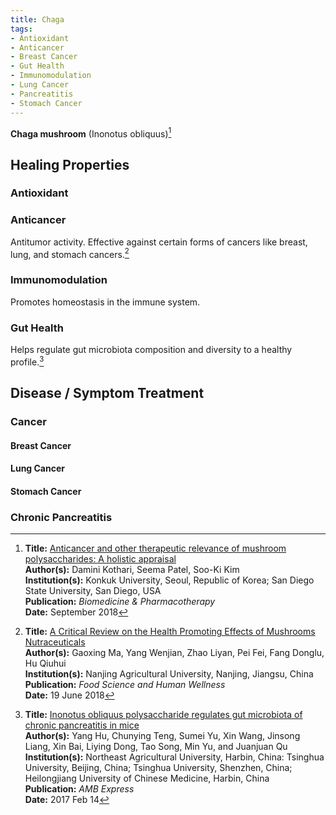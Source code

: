 ```yaml
---
title: Chaga
tags:
- Antioxidant
- Anticancer
- Breast Cancer
- Gut Health
- Immunomodulation
- Lung Cancer
- Pancreatitis
- Stomach Cancer
---
```

**Chaga mushroom** (Inonotus obliquus)[^1]

## Healing Properties

### Antioxidant

### Anticancer

Antitumor activity. Effective against certain forms of cancers like breast, lung, and stomach cancers.[^2]

### Immunomodulation

Promotes homeostasis in the immune system.

### Gut Health

Helps regulate gut microbiota composition and diversity to a healthy profile.[^3]

## Disease / Symptom Treatment

### Cancer

#### Breast Cancer

#### Lung Cancer

#### Stomach Cancer

### Chronic Pancreatitis

[^1]: **Title:** [Anticancer and other therapeutic relevance of mushroom polysaccharides: A holistic appraisal](https://doi.org/10.1016/j.biopha.2018.05.138)<br>**Author(s):** Damini Kothari, Seema Patel, Soo-Ki Kim<br>**Institution(s):** Konkuk University, Seoul, Republic of Korea; San Diego State University, San Diego, USA<br>**Publication:** <i>Biomedicine & Pharmacotherapy</i><br>**Date:** September 2018

[^2]: **Title:** [A Critical Review on the Health Promoting Effects of Mushrooms Nutraceuticals](https://doi.org/10.1016/j.fshw.2018.05.002)<br>**Author(s):** Gaoxing Ma, Yang Wenjian, Zhao Liyan, Pei Fei, Fang Donglu, Hu Qiuhui<br>**Institution(s):** Nanjing Agricultural University, Nanjing, Jiangsu, China<br>**Publication:** <i>Food Science and Human Wellness</i><br>**Date:** 19 June 2018

[^3]: **Title:** [Inonotus obliquus polysaccharide regulates gut microbiota of chronic pancreatitis in mice](https://dx.doi.org/10.1186%2Fs13568-017-0341-1)<br>**Author(s):** Yang Hu, Chunying Teng, Sumei Yu, Xin Wang, Jinsong Liang, Xin Bai, Liying Dong, Tao Song, Min Yu, and Juanjuan Qu<br>**Institution(s):** Northeast Agricultural University, Harbin, China: Tsinghua University, Beijing, China; Tsinghua University, Shenzhen, China; Heilongjiang University of Chinese Medicine, Harbin, China<br>**Publication:** <i>AMB Express</i><br>**Date:**  2017 Feb 14

[^4]: **Title:** [ ]( )<br>
**Institution(s):** <br>
**Publication:** [ ]( )<br>
[Archive](https://ipfs.io/ipfs/)

[^5]: **Title:** [ ]( )<br>
**Institution(s):** <br>
**Publication:** [ ]( )<br>
**Date:** <br>
[Archive](https://ipfs.io/ipfs/)